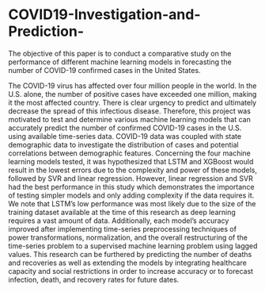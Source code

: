# COVID19-Investigation-and-Prediction-
The objective of this paper is to conduct a comparative study on the performance of different machine learning models in forecasting the number of COVID-19 confirmed cases in the United States.


The COVID-19 virus has affected over four million people in the world. In the U.S. alone, the number of positive cases have exceeded one million, making it the most affected country. There is clear urgency to predict and ultimately decrease the spread of this infectious disease. Therefore, this project was motivated to test and determine various machine learning models that can accurately predict the number of confirmed COVID-19 cases in the U.S. using available time-series data. COVID-19 data was coupled with state demographic data to investigate the distribution of cases and potential correlations between demographic features. Concerning the four machine learning models tested, it was hypothesized that LSTM and XGBoost would result in the lowest errors due to the complexity and power of these models, followed by SVR and linear regression. However, linear regression and SVR had the best performance in this study which demonstrates the importance of testing simpler models and only adding complexity if the data requires it. We note that LSTM’s low performance was most likely due to the size of the training dataset available at the time of this research as deep learning requires a vast amount of data. Additionally, each model’s accuracy improved after implementing time-series preprocessing techniques of power transformations, normalization, and the overall restructuring of the time-series problem to a supervised machine learning problem using lagged values. This research can be furthered by predicting the number of deaths and recoveries as well as extending the models by integrating healthcare capacity and social restrictions in order to increase accuracy or to forecast infection, death, and recovery rates for future dates.

